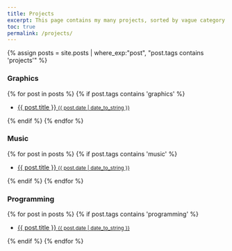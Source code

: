 ```yaml
---
title: Projects
excerpt: This page contains my many projects, sorted by vague category below. 
toc: true
permalink: /projects/
---
```


{% assign posts = site.posts | where_exp:"post", "post.tags contains 'projects'" %}

### Graphics
{% for post in posts %}
  {% if post.tags contains 'graphics' %}
<ul><li><a href="{{ post.url }}">{{ post.title }} <small class="post-date">{{ post.date | date_to_string }}</small></a></li></ul>
  {% endif %}
{% endfor %}

### Music
{% for post in posts %}
  {% if post.tags contains 'music' %}
<ul><li><a href="{{ post.url }}">{{ post.title }} <small class="post-date">{{ post.date | date_to_string }}</small></a></li></ul>
  {% endif %}
{% endfor %}

### Programming
{% for post in posts %}
  {% if post.tags contains 'programming' %}
<ul><li><a href="{{ post.url }}">{{ post.title }} <small class="post-date">{{ post.date | date_to_string }}</small></a></li></ul>
  {% endif %}
{% endfor %}